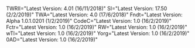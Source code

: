 TWRII="Latest Version: 4.01 (16/11/2018)"
SI="Latest Version: 17.50 (2/2/2019)"
TWA="Latest Version: 4.0 (17/6/2018)"
Fndt="Latest Version: Alpha 1.0.1.0201 (1/2/2019)"
CodeC="Latest Version: 1.0 (16/2/2019)"
Fctr="Latest Version: 1.0 (16/2/2019)"
RW="Latest Version: 1.0 (16/2/2019)"
wTl="Latest Version: 1.0 (16/2/2019)"
Yorg="Latest Version: 1.0 (16/2/2019)"
0AD="Latest Version: 1.0 (16/2/2019)"

